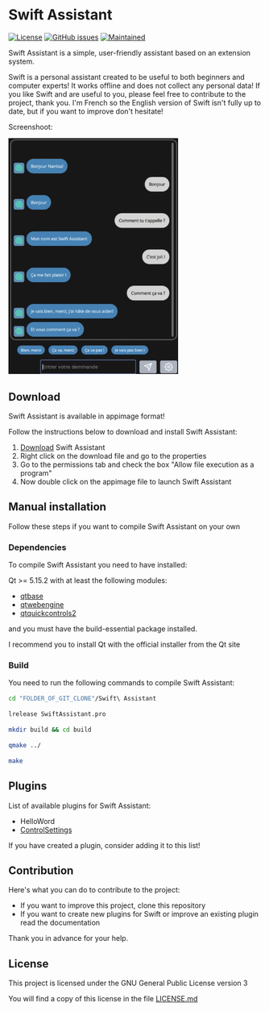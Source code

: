 # Swift Assistant

[![License](https://img.shields.io/badge/license-GPLv3.0-blue.svg)](https://www.gnu.org/licenses/gpl-3.0.html) [![GitHub issues](https://img.shields.io/github/issues/Swiftapp-hub/Swift-Assistant.svg)](https://github.com/Swiftapp-hub/Swift-Assistant/issues) [![Maintained](https://img.shields.io/maintenance/yes/2021.svg)](https://github.com/Swiftapp-hub/Swift-Assistant/commits/develop)

Swift Assistant is a simple, user-friendly assistant based on an extension system.

Swift is a personal assistant created to be useful to both beginners and computer experts!
It works offline and does not collect any personal data!
If you like Swift and are useful to you, please feel free to contribute to the project, thank you.
I'm French so the English version of Swift isn't fully up to date, but if you want to improve don't hesitate!

Screenshoot:

<img src="screenshot/swift.png" alt="Capture Swift Assistant" style="zoom:70%;" /> 

## Download

Swift Assistant is available in appimage format!

Follow the instructions below to download and install Swift Assistant:

1. [Download](https://github.com/Swiftapp-hub/Swift-Assistant/releases/) Swift Assistant
2. Right click on the download file and go to the properties
3. Go to the permissions tab and check the box "Allow file execution as a program"
4. Now double click on the appimage file to launch Swift Assistant

## Manual installation

Follow these steps if you want to compile Swift Assistant on your own

### Dependencies

To compile Swift Assistant you need to have installed:

Qt >= 5.15.2 with at least the following modules:

* [qtbase](http://code.qt.io/cgit/qt/qtbase.git)
* [qtwebengine](https://code.qt.io/cgit/qt/qtwebengine.git)
* [qtquickcontrols2](https://code.qt.io/cgit/qt/qtquickcontrols2.git)

and you must have the build-essential package installed.

I recommend you to install Qt with the official installer from the Qt site

### Build

You need to run the following commands to compile Swift Assistant:

```bash
cd "FOLDER_OF_GIT_CLONE"/Swift\ Assistant
```

```bash
lrelease SwiftAssistant.pro
```

```bash
mkdir build && cd build
```

```bash
qmake ../
```

```bash
make
```

## Plugins

List of available plugins for Swift Assistant:

* HelloWord
* [ControlSettings](https://github.com/Swiftapp-hub/ControlSettings-Plugin-Swift-Assistant)

If you have created a plugin, consider adding it to this list!

## Contribution

Here's what you can do to contribute to the project:

* If you want to improve this project, clone this repository
* If you want to create new plugins for Swift or improve an existing plugin read the documentation

Thank you in advance for your help.

## License

This project is licensed under the GNU General Public License version 3

You will find a copy of this license in the file [LICENSE.md](https://github.com/Swiftapp-hub/Swift-Assistant/blob/master/LICENSE.md)
